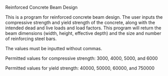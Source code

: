 Reinforced Concrete Beam Design

This is a program for reinforced concrete beam design.
The user inputs the compressive strength and yield strength of the concrete,
along with the intended dead and live loads and load factors.
This program will return the beam dimensions (width, height, effective depth)
and the size and number of reinforcing steel bars.

The values must be inputted without commas.

Permitted values for compressive strength:
  3000, 4000, 5000, and 6000
  
Permitted values for yield strength:
  40000, 50000, 60000, and 750000
